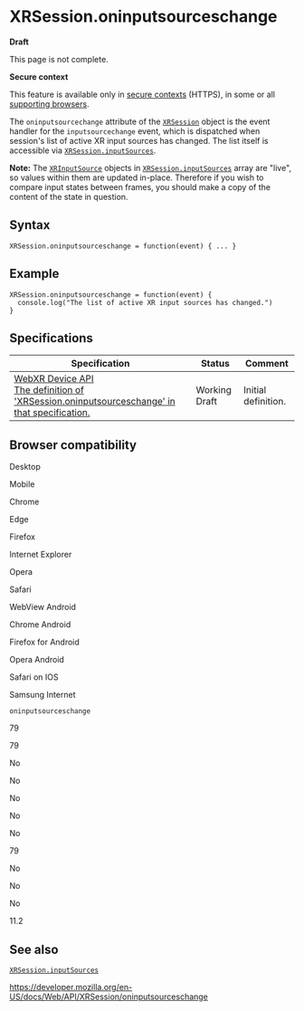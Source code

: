 XRSession.oninputsourceschange
==============================

**Draft**

This page is not complete.

**Secure context**

This feature is available only in [secure contexts](https://developer.mozilla.org/en-US/docs/Web/Security/Secure_Contexts) (HTTPS), in some or all [supporting browsers](#browser_compatibility).

The `oninputsourcechange` attribute of the [`XRSession`](../xrsession) object is the event handler for the <span class="page-not-created">`inputsourcechange`</span> event, which is dispatched when session's list of active XR input sources has changed. The list itself is accessible via [`XRSession.inputSources`](inputsources).

**Note:** The [`XRInputSource`](../xrinputsource) objects in [`XRSession.inputSources`](inputsources) array are "live", so values within them are updated in-place. Therefore if you wish to compare input states between frames, you should make a copy of the content of the state in question.

Syntax
------

    XRSession.oninputsourceschange = function(event) { ... }

Example
-------

    XRSession.oninputsourceschange = function(event) {
      console.log("The list of active XR input sources has changed.")
    }

Specifications
--------------

<table><thead><tr class="header"><th>Specification</th><th>Status</th><th>Comment</th></tr></thead><tbody><tr class="odd"><td><a href="https://immersive-web.github.io/webxr/#dom-xrsession-oninputsourceschange">WebXR Device API<br />
<span class="small">The definition of 'XRSession.oninputsourceschange' in that specification.</span></a></td><td><span class="spec-wd">Working Draft</span></td><td>Initial definition.</td></tr></tbody></table>

Browser compatibility
---------------------

Desktop

Mobile

Chrome

Edge

Firefox

Internet Explorer

Opera

Safari

WebView Android

Chrome Android

Firefox for Android

Opera Android

Safari on IOS

Samsung Internet

`oninputsourceschange`

79

79

No

No

No

No

No

79

No

No

No

11.2

See also
--------

[`XRSession.inputSources`](inputsources)

<a href="https://developer.mozilla.org/en-US/docs/Web/API/XRSession/oninputsourceschange" class="_attribution-link">https://developer.mozilla.org/en-US/docs/Web/API/XRSession/oninputsourceschange</a>
